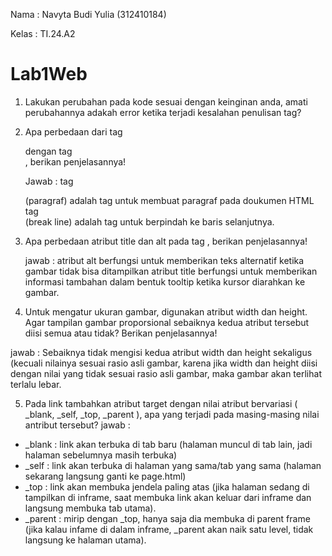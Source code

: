 Nama : Navyta Budi Yulia (312410184)

Kelas : TI.24.A2

# Lab1Web
1. Lakukan perubahan pada kode sesuai dengan keinginan anda, amati perubahannya adakah
error ketika terjadi kesalahan penulisan tag?

2. Apa perbedaan dari tag <p> dengan tag <br>, berikan penjelasannya! 
   
   Jawab : tag <p> (paragraf) adalah tag untuk membuat paragraf pada doukumen HTML
           tag <br> (break line) adalah tag untuk berpindah ke baris selanjutnya.
        
3. Apa perbedaan atribut title dan alt pada tag <img>, berikan penjelasannya!
   
   jawab : atribut alt berfungsi untuk memberikan teks alternatif ketika gambar tidak bisa ditampilkan
        atribut title berfungsi untuk memberikan informasi tambahan dalam bentuk tooltip ketika kursor diarahkan ke gambar.
        
4. Untuk mengatur ukuran gambar, digunakan atribut width dan height. Agar tampilan gambar proporsional sebaiknya kedua atribut tersebut diisi semua atau tidak? Berikan penjelasannya!

jawab : Sebaiknya tidak mengisi kedua atribut width dan height sekaligus (kecuali nilainya sesuai rasio asli gambar, karena jika width dan height diisi dengan nilai yang tidak sesuai rasio asli gambar, maka gambar akan terlihat terlalu lebar.

5. Pada link tambahkan atribut target dengan nilai atribut bervariasi ( _blank, _self, _top, _parent ), apa yang terjadi pada masing-masing nilai antribut tersebut?
jawab :
-  _blank : link akan terbuka di tab baru (halaman muncul di tab lain, jadi halaman sebelumnya masih  terbuka)
-  _self : link akan terbuka di halaman yang sama/tab yang sama (halaman sekarang langsung ganti ke page.html)
-  _top : link akan membuka jendela paling atas (jika halaman sedang di tampilkan di inframe, saat membuka link akan keluar dari inframe dan langsung membuka tab utama).
-  _parent : mirip dengan _top, hanya saja dia membuka di parent frame (jika kalau infame di dalam inframe, _parent akan naik satu level, tidak langsung ke halaman utama).
